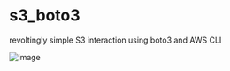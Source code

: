 # s3_boto3
revoltingly simple S3 interaction using boto3 and AWS CLI

![image](https://github.com/nicholasloureiro/s3_boto3/assets/105894972/1a6958a4-7379-4624-aa0c-7ef8317b54c3)

